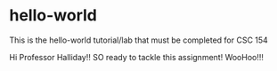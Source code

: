 # hello-world
This is the hello-world tutorial/lab that must be completed for CSC 154


Hi Professor Halliday!! SO ready to tackle this assignment! WooHoo!!!
